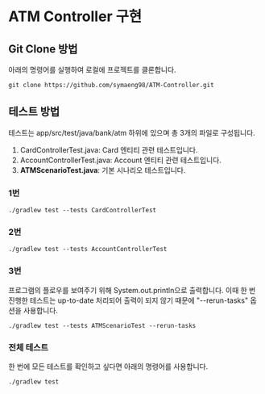 # ATM Controller 구현
## Git Clone 방법
아래의 명령어를 실행하여 로컬에 프로젝트를 클론합니다.
```
git clone https://github.com/symaeng98/ATM-Controller.git
```  

## 테스트 방법
테스트는 app/src/test/java/bank/atm 하위에 있으며 총 3개의 파일로 구성됩니다.
1. CardControllerTest.java: Card 엔티티 관련 테스트입니다.
2. AccountControllerTest.java: Account 엔티티 관련 테스트입니다.
3. **ATMScenarioTest.java**: 기본 시나리오 테스트입니다.

### 1번
```
./gradlew test --tests CardControllerTest
```  

### 2번
```
./gradlew test --tests AccountControllerTest
```  

### 3번 
프로그램의 플로우를 보여주기 위해 System.out.println으로 출력합니다.
이때 한 번 진행한 테스트는 up-to-date 처리되어 출력이 되지 않기 때문에 "--rerun-tasks" 옵션을 사용합니다.
```
./gradlew test --tests ATMScenarioTest --rerun-tasks
```

### 전체 테스트
한 번에 모든 테스트를 확인하고 싶다면 아래의 명령어를 사용합니다.
```
./gradlew test
```
